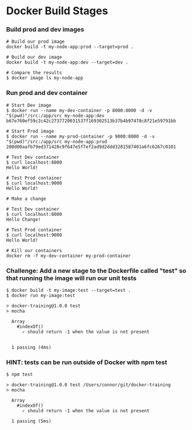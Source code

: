 # Docker Build Stages

### Build prod and dev images
```
# Build our prod image
docker build -t my-node-app:prod --target=prod .

# Build our dev image
docker build -t my-node-app:dev --target=dev .

# Compare the results
$ docker image ls my-node-app
```

### Run prod and dev container
```
# Start Dev image
$ docker run --name my-dev-container -p 8000:8000 -d -v "$(pwd)"/src:/app/src my-node-app:dev
b67e760ef59c2c42c2737720031537f169302513b37b4b97478c8f21e59791bb

# Start Prod image
$ docker run --name my-prod-container -p 9000:8000 -d -v "$(pwd)"/src:/app/src my-node-app:prod
200d00aafb79ed371428c9f647e5f7ef2ad9d2ddd3281587401a6fc6267c0101

# Test Dev container
$ curl localhost:8000
Hello World!

# Test Prod container
$ curl localhost:9000
Hello World!

# Make a change

# Test Dev container
$ curl localhost:8000
Hello Change!

# Test Prod container
$ curl localhost:9000
Hello World!

# Kill our containers
docker rm -f my-dev-container my-prod-container
```

### Challenge: Add a new stage to the Dockerfile called "test" so that running the image will run our unit tests
```
$ docker build -t my-image:test --target=test .
$ docker run my-image:test

> docker-training@1.0.0 test
> mocha

  Array
    #indexOf()
      ✓ should return -1 when the value is not present


  1 passing (4ms)
```

### HINT: tests can be run outside of Docker with npm test
```
$ npm test

> docker-training@1.0.0 test /Users/connor/git/docker-training
> mocha

  Array
    #indexOf()
      ✓ should return -1 when the value is not present

  1 passing (5ms)
```
